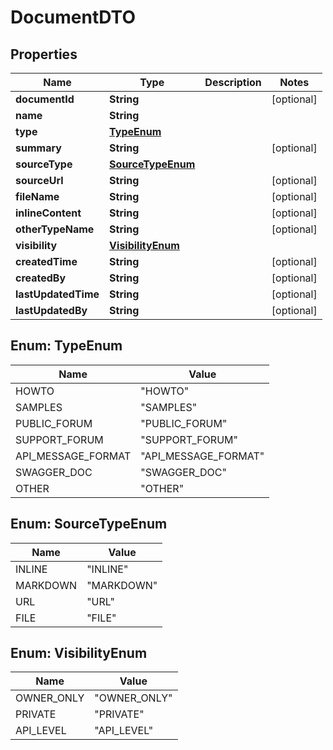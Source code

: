 
# DocumentDTO

## Properties
Name | Type | Description | Notes
------------ | ------------- | ------------- | -------------
**documentId** | **String** |  |  [optional]
**name** | **String** |  | 
**type** | [**TypeEnum**](#TypeEnum) |  | 
**summary** | **String** |  |  [optional]
**sourceType** | [**SourceTypeEnum**](#SourceTypeEnum) |  | 
**sourceUrl** | **String** |  |  [optional]
**fileName** | **String** |  |  [optional]
**inlineContent** | **String** |  |  [optional]
**otherTypeName** | **String** |  |  [optional]
**visibility** | [**VisibilityEnum**](#VisibilityEnum) |  | 
**createdTime** | **String** |  |  [optional]
**createdBy** | **String** |  |  [optional]
**lastUpdatedTime** | **String** |  |  [optional]
**lastUpdatedBy** | **String** |  |  [optional]


<a name="TypeEnum"></a>
## Enum: TypeEnum
Name | Value
---- | -----
HOWTO | &quot;HOWTO&quot;
SAMPLES | &quot;SAMPLES&quot;
PUBLIC_FORUM | &quot;PUBLIC_FORUM&quot;
SUPPORT_FORUM | &quot;SUPPORT_FORUM&quot;
API_MESSAGE_FORMAT | &quot;API_MESSAGE_FORMAT&quot;
SWAGGER_DOC | &quot;SWAGGER_DOC&quot;
OTHER | &quot;OTHER&quot;


<a name="SourceTypeEnum"></a>
## Enum: SourceTypeEnum
Name | Value
---- | -----
INLINE | &quot;INLINE&quot;
MARKDOWN | &quot;MARKDOWN&quot;
URL | &quot;URL&quot;
FILE | &quot;FILE&quot;


<a name="VisibilityEnum"></a>
## Enum: VisibilityEnum
Name | Value
---- | -----
OWNER_ONLY | &quot;OWNER_ONLY&quot;
PRIVATE | &quot;PRIVATE&quot;
API_LEVEL | &quot;API_LEVEL&quot;



